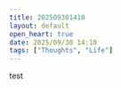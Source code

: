 ```yaml
---
title: 202509301410
layout: default
open_heart: true
date: 2025/09/30 14:10
tags: ["Thoughts", "Life"]
---
```


test